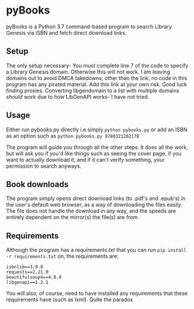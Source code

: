 # pyBooks
pyBooks is a Python 3.7 command-based program to search Library Genesis via ISBN and fetch direct download links.


## Setup
The only setup necessary- You *must* complete line 7 of the code to specify a Library Genesis domain. Otherwise this will not work.
I am leaving domains out to avoid DMCA takedowns; other than the link, no code in this program has any pirated material.
Add this link at your own risk. Good luck finding proxies.
Converting libgendomain to a list with multiple domains *should* work due to how LibGenAPI works- I have not tried.

## Usage
Either run pybooks.py directly i.e simply `python pybooks.py` or add an ISBN as an option such as `python pybooks.py 9780321202178`

The program will guide you through all the other steps. It does all the work, but will ask you if you'd like things such as seeing the cover page, if you want to actually download it, and if it can't verify something, your permission to search anyways.

## Book downloads
The program simply opens direct download links (to .pdf's and .epub's) in the user's default web browser, as a way of downloading the files easily. The file does not handle the download in any way, and the speeds are entirely dependent on the mirror(s) the file(s) are from. 

## Requirements
Although the program has a requirements.txt that you can run `pip install -r requirements.txt` on, the requirements are:
```
isbnlib==3.9.8
requests==2.21.0
beautifulsoup4==4.8.0
libgenapi==1.2.1
```
You will also, of course, need to have installed any requirements that these requirements have (such as lxml). Quite the paradox.

